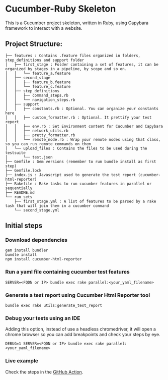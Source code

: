 # Cucumber-Ruby Skeleton

This is a Cucumber project skeleton, written in Ruby, using Capybara framework to interact with a website.

## Project Structure:
```
├── features : Contains .feature files organized in folders, step_definitions and support folder
│   ├── first_stage : Folder containing a set of features, it can be organized by stages in a pipeline, by scope and so on.
│   │   └── feature_a.feature
│   ├── second_stage
│   │   ├── feature_b.feature
│   │   └── feature_c.feature
│   ├── step_definitions
│   │   ├── command_steps.rb
│   │   └── navigation_steps.rb
│   ├── support
│   │   ├── constants.rb : Optional. You can organize your constants here
│   │   ├── custom_formatter.rb : Optional. It prettify your test report
│   │   ├── env.rb : Set Environment content for Cucumber and Capybara
│   │   ├── network_utils.rb
│   │   ├── pretty_formatter.rb
│   │   └── remote_node.rb : Wrap your remote nodes using that class, so you can run remote commands on them
│   └── upload_files : Contains the files to be used during the testsuite
│       └── test.json
├── Gemfile : Gem versions (remember to run bundle install as first step)
├── Gemfile.lock
├── index.js : Javascript used to generate the test report (cucumber-html-reporter)
├── Rakefile : Rake tasks to run cucumber features in parallel or sequentially
├── README.md
└── run_sets
    ├── first_stage.yml : A list of features to be parsed by a rake task that will join them in a cucumber command
    └── second_stage.yml
```

## Initial steps

### Download dependencies
```
gem install bundler
bundle install
npm install cucumber-html-reporter
```

### Run a yaml file containing cucumber test features
```
SERVER=<FQDN or IP> bundle exec rake parallel:<your_yaml_filename>
```

### Generate a test report using Cucumber Html Reporter tool
```
bundle exec rake utils:generate_test_report
```

### Debug your tests using an IDE
Adding this option, instead of use a headless chromedriver, it will open a chrome browser so you can add breakpoints and check your steps by eye.
```
DEBUG=1 SERVER=<FQDN or IP> bundle exec rake parallel:<your_yaml_filename>
```


### Live example
Check the steps in the [GitHub Action](/.github/workflows/capybara.yml).
